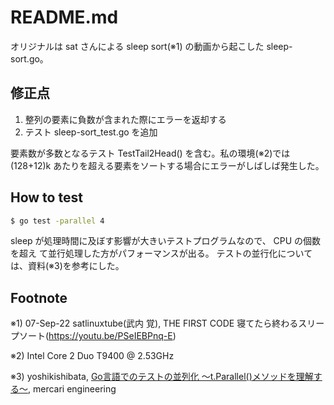 # README.md

オリジナルは sat さんによる sleep sort(※1) の動画から起こした sleep-sort.go。

## 修正点
1. 整列の要素に負数が含まれた際にエラーを返却する
2. テスト sleep-sort_test.go を追加

要素数が多数となるテスト TestTail2Head() を含む。私の環境(※2)では 
(128+12)k あたりを超える要素をソートする場合にエラーがしばしば発生した。

## How to test

```bash
$ go test -parallel 4
```
sleep が処理時間に及ぼす影響が大きいテストプログラムなので、 CPU の個数を超え
て並行処理した方がパフォーマンスが出る。
テストの並行化については、資料(※3)を参考にした。

## Footnote

※1) 07-Sep-22 satlinuxtube(武内 覚),
THE FIRST CODE 寝てたら終わるスリープソート(https://youtu.be/PSeIEBPnq-E)

※2) Intel Core 2 Duo T9400 @ 2.53GHz

※3) yoshikishibata, [Go言語でのテストの並列化 〜t.Parallel()メソッドを理解する〜](https://engineering.mercari.com/blog/entry/how_to_use_t_parallel/), mercari engineering
